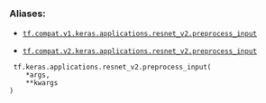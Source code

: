 

### Aliases:

- [ `tf.compat.v1.keras.applications.resnet_v2.preprocess_input` ](/api_docs/python/tf/keras/applications/resnet_v2/preprocess_input)

- [ `tf.compat.v2.keras.applications.resnet_v2.preprocess_input` ](/api_docs/python/tf/keras/applications/resnet_v2/preprocess_input)



```
 tf.keras.applications.resnet_v2.preprocess_input(
    *args,
    **kwargs
)
 
```

